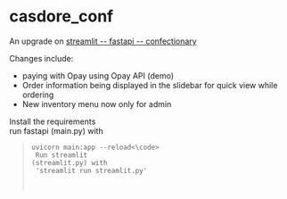 # casdore_conf

An upgrade on [streamlit -- fastapi -- confectionary](https://github.com/casdore/streamlit---fastapi---confectionery-application)

Changes include: 
- paying with Opay using Opay API (demo)
- Order information being displayed in the slidebar for quick view while ordering
- New inventory menu now only for admin



Install the requirements <br>
run fastapi (main.py) with <br>
> <code>uvicorn main:app --reload<\code> <br>
Run streamlit (streamlit.py) with <br>
'streamlit run streamlit.py'
